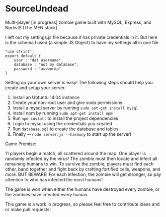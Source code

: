 SourceUndead
============

Multi-player [in progress] zombie game built with MySQL, Express, and NodeJS (The MEN stack).

I left out my settings.js file because it has private credentials in it. But here is the schema I used (a simple JS Object) to have my settings all in one file:

    "use strict";
    export default {
        user : "dat username",
        database : "not my database",
        password : "asswordp"
    }

Setting up your own server is easy! The following steps should help you create and setup your server.

1. Install an Ubtuntu 14.04 instance
2. Create your non-root user and give sudo permissions
3. Install a mysql server by running `sudo apt-get install mysql`
4. Install npm by running `sudo apt-get install npm`
5. Run `npm install` to install the project dependencies
6. Login to mysql using the credentials you created
7. Run `database.sql` to create the database and tables
8. Finally -- `node server.js --harmony` to start up the server!

Game Premise:

11 players begin a match, all scattered around the map. One player is randomly infected by the virus! The zombie must then locate and infect all remaining humans to win. To survive the zombie, players must find each other, band together and fight back by crafting fortified cells, weapons, and more. BUT BEWARE! For each infection, the zombie will get stronger, so pay attention to who has infected the most humans!

The game is won when either the humans have destroyed every zombie, or the zombies have infected every human.

This game is a work in progress, so please feel free to contribute ideas and or make pull requests!
